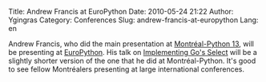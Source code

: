 Title: Andrew Francis at EuroPython
Date: 2010-05-24 21:22
Author: Ygingras
Category: Conferences
Slug: andrew-francis-at-europython
Lang: en

<!--:en-->

Andrew Francis, who did the main presentation at [Montréal-Python 13][],
will be presenting at [EuroPython][]. His talk on [Implementing Go's
Select][] will be a slightly shorter version of the one that he did at
Montréal-Python. It's good to see fellow Montréalers presenting at large
international conferences.

  [Montréal-Python 13]: http://www.montrealpython.org/2010/03/montreal-python-13-on-2010-04-26/
  [EuroPython]: http://www.europython.eu/
  [Implementing Go's Select]: http://www.europython.eu/talks/talk_abstracts/#talk102
